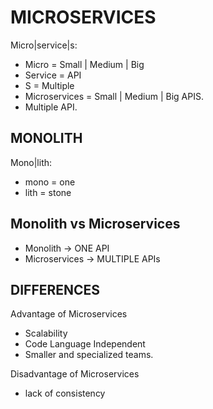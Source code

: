 # MICROSERVICES

Micro|service|s: 
* Micro = Small | Medium | Big
* Service = API
* S = Multiple
* Microservices = Small | Medium | Big APIS. 
* Multiple API. 



## MONOLITH

Mono|lith:
* mono = one
* lith = stone


## Monolith vs Microservices

* Monolith -> ONE API
* Microservices -> MULTIPLE APIs



## DIFFERENCES

Advantage of Microservices
* Scalability
* Code Language Independent
* Smaller and specialized teams. 

Disadvantage of Microservices
* lack of consistency

